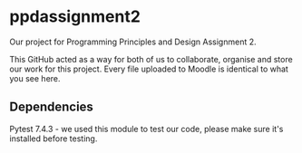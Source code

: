# ppdassignment2
Our project for Programming Principles and Design Assignment 2.

This GitHub acted as a way for both of us to collaborate, organise and store our work for this project. Every file uploaded to Moodle is identical to what you see here.

## Dependencies
Pytest 7.4.3 - we used this module to test our code, please make sure it's installed before testing.
